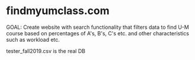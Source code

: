 # findmyumclass.com


GOAL: Create website with search functionality that filters data to find U-M course 
based on percentages of A's, B's, C's etc. and other
characteristics such as workload etc.

tester_fall2019.csv is the real DB
